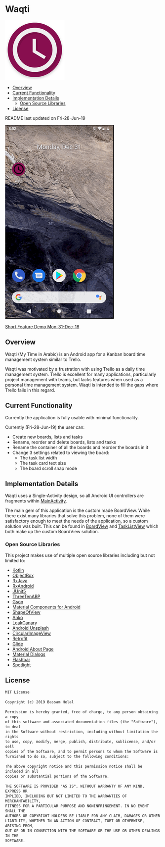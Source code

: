 # Waqti

![Waqti icon](pictures/waqti_icon.png)

* [Overview](#overview)
* [Current Functionality](#current-functionality)
* [Implementation Details](#implementation-details)
    * [Open Source Libraries](#open-source-libraries)
* [License](#license)

README last updated on Fri-28-Jun-19

![Waqti Demo Mon-31-Dec-18](WaqtiDemo-31-Dec-18.gif)

[Short Feature Demo Mon-31-Dec-18](https://www.youtube.com/watch?v=M1I4selR5lw)

## Overview

Waqti (My Time in Arabic) is an Android app for a Kanban board time management system 
similar to Trello.

Waqti was motivated by a frustration with using Trello as a daily time management system. Trello 
is excellent for many applications, particularly project management with teams, but lacks 
features when used as a personal time management system. Waqti is intended to fill the gaps where Trello 
fails in this regard.

## Current Functionality

Currently the application is fully usable with minimal functionality.

Currently (Fri-28-Jun-19) the user can: 

* Create new boards, lists and tasks
* Rename, reorder and delete boards, lists and tasks
* Rename the container of all the boards and reorder the boards in it
* Change 3 settings related to viewing the board:
    * The task list width
    * The task card text size
    * The board scroll snap mode

## Implementation Details

Waqti uses a Single-Activity design, so all Android UI controllers are fragments within 
[MainActivity](https://github.com/basshelal/Waqti/blob/master/app/src/main/java/uk/whitecrescent/waqti/frontend/MainActivity.kt).

The main gem of this application is the custom made BoardView. While there exist many libraries 
that solve this problem, none of them were satisfactory enough to meet the needs of the 
application, so a custom solution was built. This can be found in 
[BoardView](https://github.com/basshelal/Waqti/blob/master/app/src/main/java/uk/whitecrescent/waqti/frontend/customview/recyclerviews/BoardView.kt)
and [TaskListView](https://github.com/basshelal/Waqti/blob/master/app/src/main/java/uk/whitecrescent/waqti/frontend/customview/recyclerviews/TaskListView.kt)
which both make up the custom BoardView solution.

### Open Source Libraries

This project makes use of multiple open source libraries including but not limited to:

* [Kotlin](https://github.com/JetBrains/kotlin)
* [ObjectBox](https://github.com/objectbox/objectbox-java)
* [RxJava](https://github.com/ReactiveX/RxJava) 
* [RxAndroid](https://github.com/ReactiveX/RxAndroid) 
* [JUnit5](https://github.com/junit-team/junit5) 
* [ThreeTenABP](https://github.com/JakeWharton/ThreeTenABP) 
* [Gson](https://github.com/google/gson) 
* [Material Components for Android](https://github.com/material-components/material-components-android)
* [ShapeOfView](https://github.com/florent37/ShapeOfView)
* [Anko](https://github.com/Kotlin/anko)
* [LeakCanary](https://github.com/square/leakcanary) 
* [Android Unsplash](https://github.com/KeenenCharles/AndroidUnplash) 
* [CircularImageView](https://github.com/lopspower/CircularImageView) 
* [Retrofit](https://github.com/square/retrofit) 
* [Glide](https://github.com/bumptech/glide) 
* [Android About Page](https://github.com/medyo/android-about-page) 
* [Material Dialogs](https://github.com/afollestad/material-dialogs) 
* [Flashbar](https://github.com/aritraroy/Flashbar) 
* [Spotlight](https://github.com/TakuSemba/Spotlight) 

## License

```
MIT License

Copyright (c) 2019 Bassam Helal

Permission is hereby granted, free of charge, to any person obtaining a copy
of this software and associated documentation files (the "Software"), to deal
in the Software without restriction, including without limitation the rights
to use, copy, modify, merge, publish, distribute, sublicense, and/or sell
copies of the Software, and to permit persons to whom the Software is
furnished to do so, subject to the following conditions:

The above copyright notice and this permission notice shall be included in all
copies or substantial portions of the Software.

THE SOFTWARE IS PROVIDED "AS IS", WITHOUT WARRANTY OF ANY KIND, EXPRESS OR
IMPLIED, INCLUDING BUT NOT LIMITED TO THE WARRANTIES OF MERCHANTABILITY,
FITNESS FOR A PARTICULAR PURPOSE AND NONINFRINGEMENT. IN NO EVENT SHALL THE
AUTHORS OR COPYRIGHT HOLDERS BE LIABLE FOR ANY CLAIM, DAMAGES OR OTHER
LIABILITY, WHETHER IN AN ACTION OF CONTRACT, TORT OR OTHERWISE, ARISING FROM,
OUT OF OR IN CONNECTION WITH THE SOFTWARE OR THE USE OR OTHER DEALINGS IN THE
SOFTWARE.
```